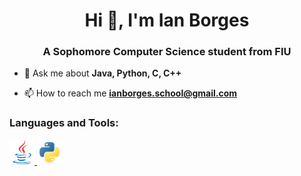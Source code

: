 <h1 align="center">Hi 👋, I'm Ian Borges</h1>
<h3 align="center">A Sophomore Computer Science student from FIU</h3>

- 💬 Ask me about **Java, Python, C, C++**

- 📫 How to reach me **ianborges.school@gmail.com**
<h3 align="left">Languages and Tools:</h3>
<p align="left"> <a href="https://www.java.com" target="_blank" rel="noreferrer"> <img src="https://raw.githubusercontent.com/devicons/devicon/master/icons/java/java-original.svg" alt="java" width="40" height="40"/> </a> <a href="https://www.python.org" target="_blank" rel="noreferrer"> <img src="https://raw.githubusercontent.com/devicons/devicon/master/icons/python/python-original.svg" alt="python" width="40" height="40"/> </a> </p>
